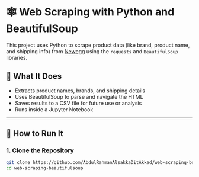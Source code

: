 # 🕸️ Web Scraping with Python and BeautifulSoup

This project uses Python to scrape product data (like brand, product name, and shipping info) from [Newegg](https://www.newegg.com) using the `requests` and `BeautifulSoup` libraries.

## 📌 What It Does

- Extracts product names, brands, and shipping details
- Uses BeautifulSoup to parse and navigate the HTML
- Saves results to a CSV file for future use or analysis
- Runs inside a Jupyter Notebook

---

## 🚀 How to Run It

### 1. Clone the Repository

```bash
git clone https://github.com/AbdulRahmanAlsakkaDitAkkad/web-scraping-beautifulsoup.git
cd web-scraping-beautifulsoup
